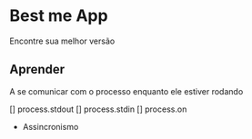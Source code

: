 # Best me App
Encontre sua melhor versão

## Aprender

A se comunicar com o processo enquanto ele estiver rodando

[] process.stdout
[] process.stdin
[] process.on

* Assincronismo